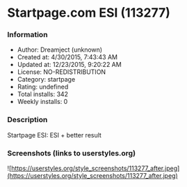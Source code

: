 # Startpage.com ESI (113277)

### Information
- Author: Dreamject (unknown)
- Created at: 4/30/2015, 7:43:43 AM
- Updated at: 12/23/2015, 9:20:22 AM
- License: NO-REDISTRIBUTION
- Category: startpage
- Rating: undefined
- Total installs: 342
- Weekly installs: 0


### Description
Startpage ESI: ESI + better result


### Screenshots (links to userstyles.org)
![https://userstyles.org/style_screenshots/113277_after.jpeg](https://userstyles.org/style_screenshots/113277_after.jpeg)


